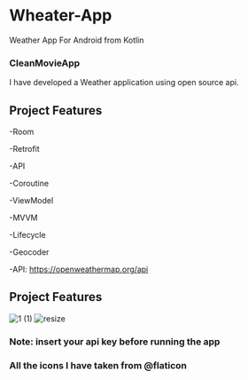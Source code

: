 # Wheater-App
Weather App For Android from Kotlin

### CleanMovieApp 
I have developed a Weather application using open source api.


## Project Features
-Room

-Retrofit

-API

-Coroutine

-ViewModel

-MVVM

-Lifecycle

-Geocoder

-API: https://openweathermap.org/api

## Project Features

![1 (1)](https://github.com/SonerA1/Wheater-App/assets/114054564/a77f2a9b-cd69-49df-8fc9-bc2f94a9253a)
![resize](https://github.com/SonerA1/Wheater-App/assets/114054564/4280af5c-3f06-4b3c-a643-fcda7ad66d45)



### Note: insert your api key before running the app
### All the icons I have taken from @flaticon







